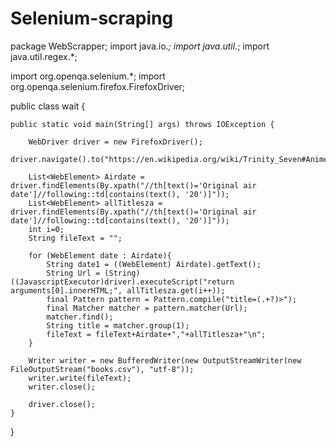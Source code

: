 # Selenium-scraping


package WebScrapper; 
import java.io.*;
import java.util.*;
import java.util.regex.*;
 
import org.openqa.selenium.*;
import org.openqa.selenium.firefox.FirefoxDriver;
 
public class wait {
 
	public static void main(String[] args) throws IOException {
 
		WebDriver driver = new FirefoxDriver();
		driver.navigate().to("https://en.wikipedia.org/wiki/Trinity_Seven#Anime");
 
		List<WebElement> Airdate =  driver.findElements(By.xpath("//th[text()='Original air date']//following::td[contains(text(), '20')]"));
		List<WebElement> allTitlesza =  driver.findElements(By.xpath("//th[text()='Original air date']//following::td[contains(text(), '20')]"));
		int i=0;
		String fileText = "";
 
		for (WebElement date : Airdate){
			String date1 = ((WebElement) Airdate).getText();
			String Url = (String)((JavascriptExecutor)driver).executeScript("return arguments[0].innerHTML;", allTitlesza.get(i++));
			final Pattern pattern = Pattern.compile("title=(.+?)>");
			final Matcher matcher = pattern.matcher(Url);
			matcher.find();
			String title = matcher.group(1);
			fileText = fileText+Airdate+","+allTitlesza+"\n";
		}
 
		Writer writer = new BufferedWriter(new OutputStreamWriter(new FileOutputStream("books.csv"), "utf-8"));
		writer.write(fileText);
		writer.close();
 
		driver.close();
	}
}
